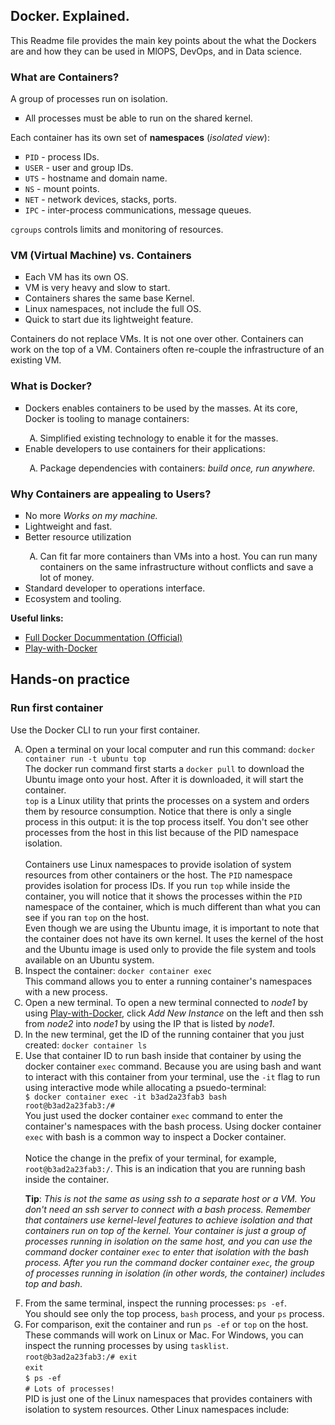 ## Docker. Explained.

This Readme file provides the main key points about the what the Dockers are and how they can be used in MlOPS, DevOps, and in Data science.

### What are Containers?
<p>A group of processes run on isolation.
<ul type="square">
  <li>All processes must be able to run on the shared kernel.</li>
</ul></p>

<p>Each container has its own set of <b>namespaces</b> (<i>isolated view</i>):
<ul type="square">
  <li><code>PID</code> - process IDs.</li>
  <li><code>USER</code> - user and group IDs.</li>
  <li><code>UTS</code> - hostname and domain name.</li>
  <li><code>NS</code> - mount points.</li>
  <li><code>NET</code> - network devices, stacks, ports.</li>
  <li><code>IPC</code> - inter-process communications, message queues.</li>
</ul>
<code>cgroups</code> controls limits and monitoring of resources.
</p>

### VM (Virtual Machine) vs. Containers
<p>
<ul type="square">
  <li>Each VM has its own OS.</li>
  <li>VM is very heavy and slow to start.</li>
  <li>Containers shares the same base Kernel.</li>
  <li>Linux namespaces, not include the full OS.</li>
  <li>Quick to start due its lightweight feature.</li>
</ul>
Containers do not replace VMs. It is not one over other. Containers can work on the top of a VM. Containers often re-couple the infrastructure of an existing VM.
</p>

### What is Docker?
<ul type="square">
<li>Dockers enables containers to be used by the masses. At its core, Docker is tooling to manage containers:</li>
<ol type="A">
  <li>Simplified existing technology to enable it for the masses.</li>
</ol>
  <li>Enable developers to use containers for their applications:</li>
<ol type="A">
  <li>Package dependencies with containers: <i>build once, run anywhere.</i></li></ol>
</ul>

### Why Containers are appealing to Users?
<ul type="square">
  <li>No more <i>Works on my machine.</i></li>
  <li>Lightweight and fast.</li>
  <li>Better resource utilization</li>
  <ol type="A">
    <li>Can fit far more containers than VMs into a host. You can run many containers on the same infrastructure without conflicts and save a lot of money.</li>
  </ol>
  <li>Standard developer to operations interface.</li>
  <li>Ecosystem and tooling.</li>
</ul>

<p>
  <b>Useful links:</b>
  <ul type="square">
    <li><a href="https://docs.docker.com/">Full Docker Docummentation (Official)</a></li>
    <li><a href="http://play-with-docker.com/">Play-with-Docker</a></li>
</ul>
</p>

## Hands-on practice
### Run first container

<p>Use the Docker CLI to run your first container.</p>
<ol type="A">
  <li>Open a terminal on your local computer and run this command: <code>docker container run -t ubuntu top</code><br>The docker run command first starts a <code>docker pull</code> to download the Ubuntu image onto your host. After it is downloaded, it will start the container.</br><code>top</code> is a Linux utility that prints the processes on a system and orders them by resource consumption. Notice that there is only a single process in this output: it is the top process itself. You don't see other processes from the host in this list because of the PID namespace isolation.</li><br>Containers use Linux namespaces to provide isolation of system resources from other containers or the host. The <code>PID</code> namespace provides isolation for process IDs. If you run <code>top</code> while inside the container, you will notice that it shows the processes within the <code>PID</code> namespace of the container, which is much different than what you can see if you ran <code>top</code> on the host.<br>Even though we are using the Ubuntu image, it is important to note that the container does not have its own kernel. It uses the kernel of the host and the Ubuntu image is used only to provide the file system and tools available on an Ubuntu system.</li>
  <li>Inspect the container: <code>docker container exec</code><br>This command allows you to enter a running container's namespaces with a new process.</li>
  <li>Open a new terminal. To open a new terminal connected to <i>node1</i> by using <a href="http://play-with-docker.com/">Play-with-Docker</a>, click <i>Add New Instance</i> on the left and then ssh from <i>node2</i> into <i>node1</i> by using the IP that is listed by <i>node1</i>.</li>
  <li>In the new terminal, get the ID of the running container that you just created: <code>docker container ls </code></li>
  <li>Use that container ID to run bash inside that container by using the docker container <code>exec</code> command. Because you are using bash and want to interact with this container from your terminal, use the <code>-it</code> flag to run using interactive mode while allocating a psuedo-terminal:<br><code>$ docker container exec -it b3ad2a23fab3 bash </code><br><code>root@b3ad2a23fab3:/#</code><br>You just used the docker container <code>exec</code> command to enter the container's namespaces with the bash process. Using docker container <code>exec</code> with bash is a common way to inspect a Docker container.</br><br>Notice the change in the prefix of your terminal, for example,  <code>root@b3ad2a23fab3:/</code>. This is an indication that you are running bash inside the container.
  <p><b>Tip</b>: <i>This is not the same as using ssh to a separate host or a VM. You don't need an ssh server to connect with a bash process. Remember that containers use kernel-level features to achieve isolation and that containers run on top of the kernel. Your container is just a group of processes running in isolation on the same host, and you can use the command docker container <code>exec</code> to enter that isolation with the bash process. After you run the command docker container <code>exec</code>, the group of processes running in isolation (in other words, the container) includes top and bash.</i></p>
  </li>
  <li>From the same terminal, inspect the running processes: <code>ps -ef</code>.<br>You should see only the top process, <code>bash</code> process, and your <code>ps</code> process.</li>
  <li>For comparison, exit the container and run <code>ps -ef</code> or <code>top</code> on the host. These commands will work on Linux or Mac. For Windows, you can inspect the running processes by using <code>tasklist</code>.<br>
<code>root@b3ad2a23fab3:/# exit</code><br>
  <code>exit</code><br>
  <code>$ ps -ef</code><br>
  <code># Lots of processes!</code><br>
  PID is just one of the Linux namespaces that provides containers with isolation to system resources. Other Linux namespaces include:
</li>
</ol>
